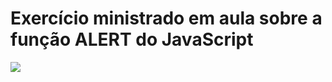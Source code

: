 # Exercício ministrado em aula sobre a função ALERT do JavaScript 

<img src= "[Imgur](https://i.imgur.com/hW1NMQv.png)">
